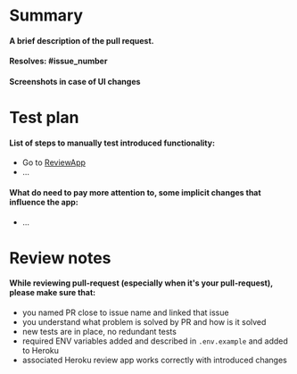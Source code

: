 # Summary

#### A brief description of the pull request.

#### Resolves: #issue_number

#### Screenshots in case of UI changes

# Test plan

#### List of steps to manually test introduced functionality:

- Go to [ReviewApp](ReviewAppLink)
- ...

#### What do need to pay more attention to, some implicit changes that influence the app:

- ...

# Review notes

#### While reviewing pull-request (especially when it's your pull-request), please make sure that:

- you named PR close to issue name and linked that issue
- you understand what problem is solved by PR and how is it solved
- new tests are in place, no redundant tests
- required ENV variables added and described in `.env.example` and added to Heroku
- associated Heroku review app works correctly with introduced changes
